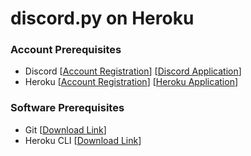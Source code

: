 # discord.py on Heroku
### Account Prerequisites
* Discord [[Account Registration](https://discordapp.com/register)] [[Discord Application](https://discordapp.com/developers/applications/)]
* Heroku [[Account Registration](https://signup.heroku.com/)] [[Heroku Application](https://dashboard.heroku.com/new-app)]
  
### Software Prerequisites
* Git [[Download Link](https://git-scm.com/)]
* Heroku CLI [[Download Link](https://devcenter.heroku.com/articles/heroku-cli#download-and-install)]
